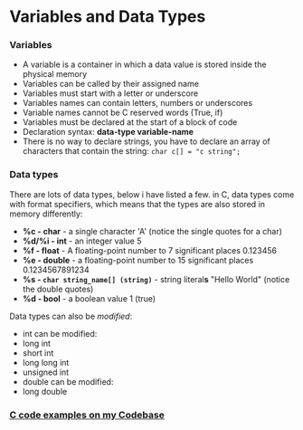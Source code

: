 # Variables and Data Types

### Variables

*  A variable is a container in which a data value is stored inside the physical memory
*  Variables can be called by their assigned name
*  Variables must start with a letter or underscore
*  Variables names can contain letters, numbers or underscores
*  Variable names cannot be C reserved words \(True, if\)
*  Variables must be declared at the start of a block of code
*  Declaration syntax: **data-type variable-name**
* There is no way to declare strings, you have to declare an array of characters that contain the string: `char c[] = "c string";`

### Data types

There are lots of data types, below i have listed a few. in C, data types come with format specifiers, which means that the types are also stored in memory differently:

* **%c - char** - a single character 'A' \(notice the single quotes for a char\)
* **%d/%i - int** - an integer value 5
* **%f - float** - A floating-point number to 7 significant places 0.123456
* **%e - double** - a floating-point number to 15 significant places 0.1234567891234
* **%s - `char string_name[] (string)`** - string literal**s** "Hello World" \(notice the double quotes\)
* **%d - bool** - a boolean value 1 \(true\)

 Data types can also be _modified_:

*  int can be modified:
  *  long int
  *  short int
  *  long long int
  *  unsigned int
*  double can be modified:
  *  long double

### [C code examples on my Codebase](https://adnantech.gitbook.io/code/code/c)

